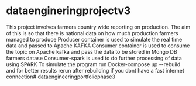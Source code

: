 # dataengineringprojectv3
This project involves farmers country wide reporting on production. The aim of this is so that there is national data on how much production farmers managed to produce
Producer container is used to simulate the real time data and passed to Apache KAFKA
Consumer container is used to consume the topic on Apache kafka and pass the data to be stored in Mongo DB farmers datase
Consumer-spark is used to do further processing of data using SPARK
To simulate the program run Docker-compose up --rebuild and for better results rerun after rebuilding if you dont have a fast internet connection#   d a t a e n g i n e e r i n g p o r t f o l i o p h a s e 3  
 